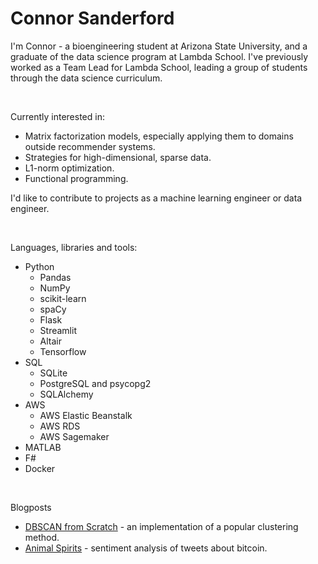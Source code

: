 # Connor Sanderford
I'm Connor - a bioengineering student at Arizona State University, and a graduate of the data science program at Lambda School. I've previously worked as a Team Lead for Lambda School, leading a group of students through the data science curriculum.

<br />

Currently interested in: 
- Matrix factorization models, especially applying them to domains outside recommender systems.
- Strategies for high-dimensional, sparse data.
- L1-norm optimization.
- Functional programming.

I'd like to contribute to projects as a machine learning engineer or data engineer.

<br />

Languages, libraries and tools:
- Python
    - Pandas
    - NumPy
    - scikit-learn
    - spaCy
    - Flask
    - Streamlit
    - Altair
    - Tensorflow
- SQL
    - SQLite
    - PostgreSQL and psycopg2
    - SQLAlchemy
- AWS
    - AWS Elastic Beanstalk
    - AWS RDS
    - AWS Sagemaker
- MATLAB
- F#
- Docker

<br />

Blogposts
- [DBSCAN from Scratch](https://crsanderford.github.io/posts/2020/08/28/dbscan-from-scratch.html) - an implementation of a popular clustering method.
- [Animal Spirits](https://crsanderford.github.io/posts/2019/10/23/animal-spirits-post.html) - sentiment analysis of tweets about bitcoin.

<!--
 - current role at ASU

 - blogposts
 - deployed projects

 - contact info
-->
